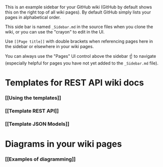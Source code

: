 This is an example sidebar for your GitHub wiki (GitHub by default shows this
on the right top of all wiki pages).
By default GitHub simply lists your pages in alphabetical order.

This side bar is named `_Sidebar.md` in the source files when you clone the
wiki, or you can use the "crayon" to edit in the UI.

Use `[[Page title]]` with double brackets when referencing pages here in the
sidebar or elsewhere in your wiki pages.

You can always use the "Pages" UI control above the sidebar ☝ to navigate
(especially helpful for pages you have not yet added to the `_Sidebar.md`
file).

# Templates for REST API wiki docs

### [[Using the templates]]
### [[Template REST API]]
### [[Template JSON Models]]

# Diagrams in your wiki pages

### [[Examples of diagramming]]
